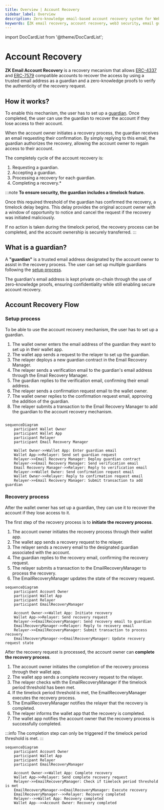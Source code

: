 ```yaml
---
title: Overview | Account Recovery
sidebar_label: Overview
description: Zero-knowledge email-based account recovery system for Web3, enabling secure account restoration through trusted email guardians while maintaining complete privacy through ZK proofs
keywords: [ZK email recovery, account recovery, web3 security, email guardians, zero-knowledge proofs, DKIM verification, blockchain security, account restoration, privacy-preserving recovery, decentralized recovery]
---
```


import DocCardList from '@theme/DocCardList';

# Account Recovery

**ZK Email Account Recovery** is a recovery mecanism that allows [ERC-4337 ](https://www.erc4337.io/)and [ERC-7579](https://erc7579.com/) compatible accounts to recover the access by using a trusted email address as a guardian and a zero-knowledge proofs to verify the authenticity of the recovery request.

## How it works?

To enable this mechanism, the user has to set up a [guardian](#what-is-a-guardian). Once completed, the user can use the guardian to recover the account if they lose access to their account.

When the account owner initiates a recovery process, the guardian receives an email requesting their confirmation. By simply replying to this email, the guardian authorizes the recovery, allowing the account owner to regain access to their account.

The completely cycle of the account recovery is:

1. Requesting a guardian.
2. Accepting a guardian.
3. Processing a recovery for each guardian. 
4. Completing a recovery.*

:::note
**To ensure security, the guardian includes a timelock feature.**

 Once this required threshold of the guardian has confirmed the recovery, a timelock delay begins. This delay provides the original account owner with a window of opportunity to notice and cancel the request if the recovery was initiated maliciously.
 
 If no action is taken during the timelock period, the recovery process can be completed, and the account ownership is securely transferred.
:::

## What is a guardian?

A **"guardian"** is a trusted email address designated by the account owner to assist in the recovery process. The user can set up multiple guardians following the [setup process](#setup-process). 

The guardian's email address is kept private on-chain through the use of zero-knowledge proofs, ensuring confidentiality while still enabling secure account recovery.

## Account Recovery Flow

### Setup process

To be able to use the account recovery mechanism, the user has to set up a guardian. 

1. The wallet owner enters the email address of the guardian they want to set up in their wallet app.
2. The wallet app sends a request to the relayer to set up the guardian.
3. The relayer deploys a new guardian contract in the Email Recovery Manager.
4. The relayer sends a verification email to the guardian's email address through the Email Recovery Manager.
5. The guardian replies to the verification email, confirming their email address.
6. The relayer sends a confirmation request email to the wallet owner.
7. The wallet owner replies to the confirmation request email, approving the addition of the guardian.
8. The relayer submits a transaction to the Email Recovery Manager to add the guardian to the account recovery mechanism.


```mermaid

sequenceDiagram
    participant Wallet Owner
    participant Wallet App
    participant Relayer
    participant Email Recovery Manager

    Wallet Owner->>Wallet App: Enter guardian email
    Wallet App->>Relayer: Send set guardian request
    Relayer->>Email Recovery Manager: Deploy guardian contract
    Relayer->>Email Recovery Manager: Send verification email
    Email Recovery Manager->>Relayer: Reply to verification email
    Relayer->>Wallet Owner: Send confirmation request email
    Wallet Owner->>Relayer: Reply to confirmation request email
    Relayer->>Email Recovery Manager: Submit transaction to add guardian

```

### Recovery process

After the wallet owner has set up a guardian, they can use it to recover the account if they lose access to it.

The first step of the recovery process is to **initiate the recovery process**.

1. The account owner initiates the recovery process through their wallet app.
2. The wallet app sends a recovery request to the relayer.
3. The relayer sends a recovery email to the designated guardian associated with the account.
4. The guardian replies to the recovery email, confirming the recovery request.
5. The relayer submits a transaction to the EmailRecoveryManager to process the recovery.
6. The EmailRecoveryManager updates the state of the recovery request.

```mermaid
sequenceDiagram
    participant Account Owner
    participant Wallet App
    participant Relayer
    participant EmailRecoveryManager

    Account Owner->>Wallet App: Initiate recovery
    Wallet App->>Relayer: Send recovery request
    Relayer->>EmailRecoveryManager: Send recovery email to guardian
    EmailRecoveryManager->>Relayer: Reply to recovery email
    Relayer->>EmailRecoveryManager: Submit transaction to process recovery
    EmailRecoveryManager->>EmailRecoveryManager: Update recovery request state
```

After the recovery request is processed, the account owner can **complete the recovery process**.
1. The account owner initiates the completion of the recovery process through their wallet app.
2. The wallet app sends a complete recovery request to the relayer.
3. The relayer checks with the EmailRecoveryManager if the timelock period threshold has been met.
4. If the timelock period threshold is met, the EmailRecoveryManager executes the recovery process.
5. The EmailRecoveryManager notifies the relayer that the recovery is completed.
6. The relayer informs the wallet app that the recovery is completed.
7. The wallet app notifies the account owner that the recovery process is successfully completed.

:::info
The completion step can only be triggered if the timelock period threshold is met.
:::

```mermaid
sequenceDiagram
    participant Account Owner
    participant Wallet App
    participant Relayer
    participant EmailRecoveryManager

    Account Owner->>Wallet App: Complete recovery
    Wallet App->>Relayer: Send complete recovery request
    Relayer->>EmailRecoveryManager: Check if timelock period threshold is met
    EmailRecoveryManager->>EmailRecoveryManager: Execute recovery
    EmailRecoveryManager-->>Relayer: Recovery completed
    Relayer-->>Wallet App: Recovery completed
    Wallet App-->>Account Owner: Recovery completed
```